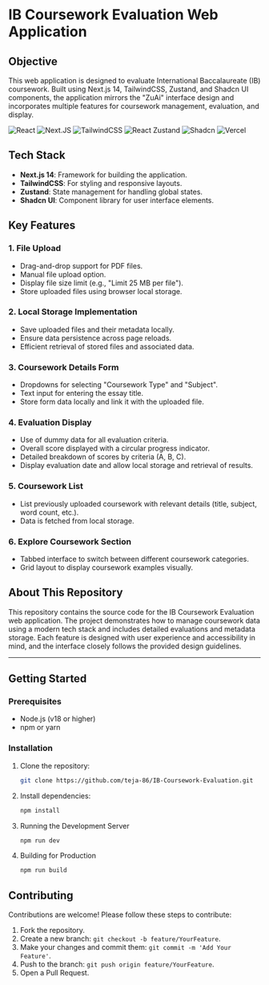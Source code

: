 # IB Coursework Evaluation Web Application

## Objective

This web application is designed to evaluate International Baccalaureate (IB) coursework. Built using Next.js 14, TailwindCSS, Zustand, and Shadcn UI components, the application mirrors the "ZuAi" interface design and incorporates multiple features for coursework management, evaluation, and display.

![React](https://img.shields.io/badge/react-%2320232a.svg?style=for-the-badge&logo=react&logoColor=%2361DAFB)
![Next.JS](https://img.shields.io/badge/next.js-000000?style=for-the-badge&logo=nextdotjs&logoColor=white)
![TailwindCSS](https://img.shields.io/badge/tailwindcss-%2338B2AC.svg?style=for-the-badge&logo=tailwind-css&logoColor=white)
![React Zustand](https://img.shields.io/badge/zustand-%2320232a.svg?style=for-the-badge&logo=react&logoColor=%2361DAFB)
![Shadcn](https://img.shields.io/badge/shadcn%2Fui-000?logo=shadcnui&logoColor=fff&style=for-the-badge)
![Vercel](https://img.shields.io/badge/vercel-%23000000.svg?style=for-the-badge&logo=vercel&logoColor=white)


## Tech Stack

- **Next.js 14**: Framework for building the application.
- **TailwindCSS**: For styling and responsive layouts.
- **Zustand**: State management for handling global states.
- **Shadcn UI**: Component library for user interface elements.

## Key Features

### 1. File Upload

- Drag-and-drop support for PDF files.
- Manual file upload option.
- Display file size limit (e.g., "Limit 25 MB per file").
- Store uploaded files using browser local storage.

### 2. Local Storage Implementation

- Save uploaded files and their metadata locally.
- Ensure data persistence across page reloads.
- Efficient retrieval of stored files and associated data.

### 3. Coursework Details Form

- Dropdowns for selecting "Coursework Type" and "Subject".
- Text input for entering the essay title.
- Store form data locally and link it with the uploaded file.

### 4. Evaluation Display

- Use of dummy data for all evaluation criteria.
- Overall score displayed with a circular progress indicator.
- Detailed breakdown of scores by criteria (A, B, C).
- Display evaluation date and allow local storage and retrieval of results.

### 5. Coursework List

- List previously uploaded coursework with relevant details (title, subject, word count, etc.).
- Data is fetched from local storage.

### 6. Explore Coursework Section

- Tabbed interface to switch between different coursework categories.
- Grid layout to display coursework examples visually.

## About This Repository

This repository contains the source code for the IB Coursework Evaluation web application. The project demonstrates how to manage coursework data using a modern tech stack and includes detailed evaluations and metadata storage. Each feature is designed with user experience and accessibility in mind, and the interface closely follows the provided design guidelines.

---

## Getting Started

### Prerequisites

- Node.js (v18 or higher)
- npm or yarn

### Installation

1. Clone the repository:

   ```bash
   git clone https://github.com/teja-86/IB-Coursework-Evaluation.git

   ```

2. Install dependencies:

   ```bash
   npm install

   ```

3. Running the Development Server

   ```bash
   npm run dev

   ```

4. Building for Production

   ```bash
   npm run build

   ```

## Contributing

Contributions are welcome! Please follow these steps to contribute:

1. Fork the repository.
2. Create a new branch: `git checkout -b feature/YourFeature`.
3. Make your changes and commit them: `git commit -m 'Add Your Feature'`.
4. Push to the branch: `git push origin feature/YourFeature`.
5. Open a Pull Request.

